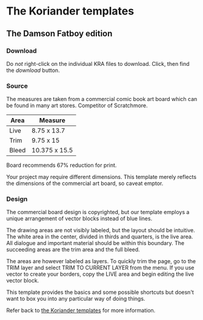 # The Koriander templates

## The Damson Fatboy edition

### Download

Do *not* right-click on the individual KRA files to download. Click, then find the *download* button.

### Source

The measures are taken from a commercial comic book art board which can be found in many art stores. Competitor of Scratchmore.

Area    | Measure
------- | -----------
Live    | 8.75 x 13.7
Trim    | 9.75 x 15
Bleed   | 10.375 x 15.5

Board recommends 67% reduction for print.

Your project may require different dimensions. This template merely reflects the dimensions of the commercial art board, so caveat emptor.

### Design

The commercial board design is copyrighted, but our template employs a unique arrangement of vector blocks instead of blue lines.

The drawing areas are not visibly labeled, but the layout should be intuitive. The white area in the center, divided in thirds and quarters, is the live area. All dialogue and important material should be within this boundary. The succeeding areas are the trim area and the full bleed.

The areas are however labeled as layers. To quickly trim the page, go to the TRIM layer and select TRIM TO CURRENT LAYER from the menu. If you use vector to create your borders, copy the LIVE area and begin editing the live vector block.

This template provides the basics and some possible shortcuts but doesn't want to box you into any particular way of doing things.

Refer back to [the Koriander templates](https://github.com/ko-koriander/ko-templates#readme) for more information.
